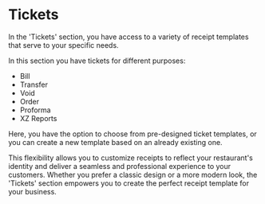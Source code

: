 # Tickets

In the 'Tickets' section, you have access to a variety of receipt templates that serve to your specific needs.&#x20;

In this section you have tickets for different purposes:

* Bill
* Transfer
* Void
* Order
* Proforma
* XZ Reports

Here, you have the option to choose from pre-designed ticket templates, or you can create a new template based on an already existing one.

This flexibility allows you to customize receipts to reflect your restaurant's identity and deliver a seamless and professional experience to your customers. Whether you prefer a classic design or a more modern look, the 'Tickets' section empowers you to create the perfect receipt template for your business.

